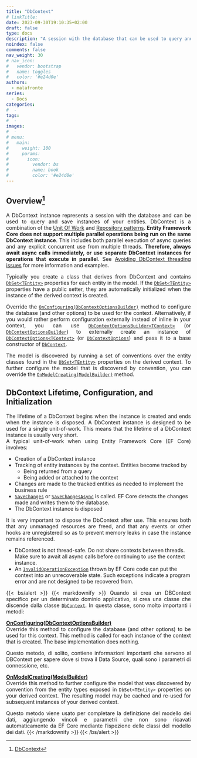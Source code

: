```yaml
---
title: "DbContext"
# linkTitle:
date: 2023-09-30T19:10:35+02:00
draft: false
type: docs
description: "A session with the database that can be used to query and save instances of your entities"
noindex: false
comments: false
nav_weight: 30
# nav_icon:
#   vendor: bootstrap
#   name: toggles
#   color: '#e24d0e'
authors:
  - malafronte
series:
  - Docs
categories:
#  - 
tags:
#  - 
images:
#  - 
# menu:
#   main:
#     weight: 100
#     params:
#       icon:
#         vendor: bs
#         name: book
#         color: '#e24d0e'
---
```

<style>p {text-align: justify}</style>

## Overview[^1]

A DbContext instance represents a session with the database and can be used to query and save instances of your entities. DbContext is a combination of the [Unit Of Work](https://dotnettutorials.net/lesson/unit-of-work-csharp-mvc/) and [Repository patterns](https://www.codeguru.com/csharp/repository-pattern-c-sharp/).
**Entity Framework Core does not support multiple parallel operations being run on the same DbContext instance**. This includes both parallel execution of async queries and any explicit concurrent use from multiple threads. **Therefore, always await async calls immediately, or use separate DbContext instances for operations that execute in parallel**. See [Avoiding DbContext threading issues](https://aka.ms/efcore-docs-threading) for more information and examples.

Typically you create a class that derives from DbContext and contains [`DbSet<TEntity>`](https://learn.microsoft.com/en-us/dotnet/api/microsoft.entityframeworkcore.dbset-1) properties for each entity in the model. If the [`DbSet<TEntity>`](https://learn.microsoft.com/en-us/dotnet/api/microsoft.entityframeworkcore.dbset-1) properties have a public setter, they are automatically initialized when the instance of the derived context is created.

Override the [`OnConfiguring(DbContextOptionsBuilder)`](https://learn.microsoft.com/en-us/dotnet/api/microsoft.entityframeworkcore.dbcontext.onconfiguring#microsoft-entityframeworkcore-dbcontext-onconfiguring(microsoft-entityframeworkcore-dbcontextoptionsbuilder)) method to configure the database (and other options) to be used for the context. Alternatively, if you would rather perform configuration externally instead of inline in your context, you can use [`DbContextOptionsBuilder<TContext>`](https://learn.microsoft.com/en-us/dotnet/api/microsoft.entityframeworkcore.dbcontextoptionsbuilder-1) (or [`DbContextOptionsBuilder`](https://learn.microsoft.com/en-us/dotnet/api/microsoft.entityframeworkcore.dbcontextoptionsbuilder)) to externally create an instance of [`DbContextOptions<TContext>`](https://learn.microsoft.com/en-us/dotnet/api/microsoft.entityframeworkcore.dbcontextoptions-1) (or [`DbContextOptions`](https://learn.microsoft.com/en-us/dotnet/api/microsoft.entityframeworkcore.dbcontextoptions)) and pass it to a base constructor of [`DbContext`](https://learn.microsoft.com/en-us/dotnet/api/microsoft.entityframeworkcore.dbcontext).

The model is discovered by running a set of conventions over the entity classes found in the [`DbSet<TEntity>`](https://learn.microsoft.com/en-us/dotnet/api/microsoft.entityframeworkcore.dbset-1) properties on the derived context. To further configure the model that is discovered by convention, you can override the [`OnModelCreating(ModelBuilder)`](https://learn.microsoft.com/en-us/dotnet/api/microsoft.entityframeworkcore.dbcontext.onmodelcreating#microsoft-entityframeworkcore-dbcontext-onmodelcreating(microsoft-entityframeworkcore-modelbuilder)) method.

## DbContext Lifetime, Configuration, and Initialization

The lifetime of a DbContext begins when the instance is created and ends when the instance is disposed. A DbContext instance is designed to be used for a single unit-of-work. This means that the lifetime of a DbContext instance is usually very short.  
A typical unit-of-work when using Entity Framework Core (EF Core) involves:

* Creation of a DbContext instance
* Tracking of entity instances by the context. Entities become tracked by  
  * Being returned from a query
  * Being added or attached to the context
* Changes are made to the tracked entities as needed to implement the business rule
* [`SaveChanges`](https://learn.microsoft.com/en-us/dotnet/api/microsoft.entityframeworkcore.dbcontext.savechanges) or [`SaveChangesAsync`](https://learn.microsoft.com/en-us/dotnet/api/microsoft.entityframeworkcore.dbcontext.savechangesasync) is called. EF Core detects the changes made and writes them to the database.
* The DbContext instance is disposed

It is very important to dispose the DbContext after use. This ensures both that any unmanaged resources are freed, and that any events or other hooks are unregistered so as to prevent memory leaks in case the instance remains referenced.

* DbContext is not thread-safe. Do not share contexts between threads. Make sure to await all async calls before continuing to use the context instance.
* An [`InvalidOperationException`](https://learn.microsoft.com/en-us/dotnet/api/system.invalidoperationexception) thrown by EF Core code can put the context into an unrecoverable state. Such exceptions indicate a program error and are not designed to be recovered from.

{{< bs/alert >}}
{{< markdownify >}}
Quando si crea un DBContext specifico per un determinato dominio applicativo, si crea una classe che discende dalla classe [`DbContext`](https://learn.microsoft.com/en-us/dotnet/api/microsoft.entityframeworkcore.dbcontext). In questa classe, sono molto importanti i metodi:

[**OnConfiguring(DbContextOptionsBuilder)**](https://learn.microsoft.com/en-us/dotnet/api/microsoft.entityframeworkcore.dbcontext.onconfiguring#microsoft-entityframeworkcore-dbcontext-onconfiguring(microsoft-entityframeworkcore-dbcontextoptionsbuilder))  
  Override this method to configure the database (and other options) to be used for this context. This method is called for each instance of the context that is created. The base implementation does nothing.

  Questo metodo, di solito, contiene informazioni importanti che servono al DBContext per sapere dove si trova il Data Source, quali sono i parametri di connessione, etc. 

[**OnModelCreating(ModelBuilder)**](https://learn.microsoft.com/en-us/dotnet/api/microsoft.entityframeworkcore.dbcontext.onmodelcreating#microsoft-entityframeworkcore-dbcontext-onmodelcreating(microsoft-entityframeworkcore-modelbuilder))  
  Override this method to further configure the model that was discovered by convention from the entity types exposed in `DbSet<TEntity>` properties on your derived context. The resulting model may be cached and re-used for subsequent instances of your derived context.
  
  Questo metodo viene usato per completare la definizione del modello dei dati, aggiungendo vincoli e parametri che non sono ricavati automaticamente da EF Core mediante l’ispezione delle classi del modello dei dati.
{{< /markdownify >}}
{{< /bs/alert >}}

[^1]:[DbContext](https://learn.microsoft.com/en-us/dotnet/api/microsoft.entityframeworkcore.dbcontext)
